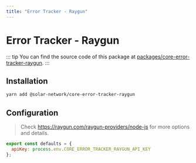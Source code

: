 ```yaml
---
title: "Error Tracker - Raygun"
---
```


# Error Tracker - Raygun

::: tip
You can find the source code of this package at [packages/core-error-tracker-raygun](https://github.com/solar-network/solar-core/tree/develop/packages/core-error-tracker-raygun).
:::

## Installation

```bash
yarn add @solar-network/core-error-tracker-raygun
```

## Configuration

> Check https://raygun.com/raygun-providers/node-js for more options and details.

```js
export const defaults = {
  apiKey: process.env.CORE_ERROR_TRACKER_RAYGUN_API_KEY
};
```
